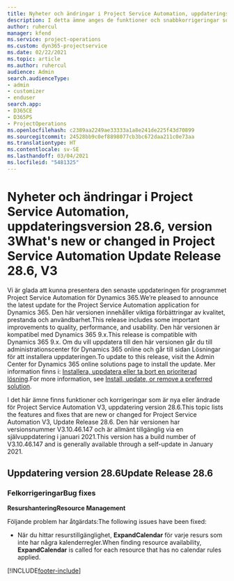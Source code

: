 ```yaml
---
title: Nyheter och ändringar i Project Service Automation, uppdateringsversion 28.6, snabbkorrigering, version 3
description: I detta ämne anges de funktioner och snabbkorrigeringar som finns tillgängliga i Project Service Automation, uppdateringsversion 28.6, snabbkorrigering, version 3.
author: ruhercul
manager: kfend
ms.service: project-operations
ms.custom: dyn365-projectservice
ms.date: 02/22/2021
ms.topic: article
ms.author: ruhercul
audience: Admin
search.audienceType:
- admin
- customizer
- enduser
search.app:
- D365CE
- D365PS
- ProjectOperations
ms.openlocfilehash: c2389aa2249ae33333a1a8e241de225f43d70899
ms.sourcegitcommit: 24528bb9c0ef8898077cb3bc672daa211c0e73aa
ms.translationtype: HT
ms.contentlocale: sv-SE
ms.lasthandoff: 03/04/2021
ms.locfileid: "5481325"
---
```

# <a name="whats-new-or-changed-in-project-service-automation-update-release-286-v3"></a><span data-ttu-id="76463-103">Nyheter och ändringar i Project Service Automation, uppdateringsversion 28.6, version 3</span><span class="sxs-lookup"><span data-stu-id="76463-103">What's new or changed in Project Service Automation Update Release 28.6, V3</span></span>

<span data-ttu-id="76463-104">Vi är glada att kunna presentera den senaste uppdateringen för programmet Project Service Automation för Dynamics 365.</span><span class="sxs-lookup"><span data-stu-id="76463-104">We’re pleased to announce the latest update for the Project Service Automation application for Dynamics 365.</span></span> <span data-ttu-id="76463-105">Den här versionen innehåller viktiga förbättringar av kvalitet, prestanda och användbarhet.</span><span class="sxs-lookup"><span data-stu-id="76463-105">This release includes some important improvements to quality, performance, and usability.</span></span> <span data-ttu-id="76463-106">Den här versionen är kompatibel med Dynamics 365 9.x.</span><span class="sxs-lookup"><span data-stu-id="76463-106">This release is compatible with Dynamics 365 9.x.</span></span> <span data-ttu-id="76463-107">Om du vill uppdatera till den här versionen går du till administrationscenter för Dynamics 365 online och går till sidan Lösningar för att installera uppdateringen.</span><span class="sxs-lookup"><span data-stu-id="76463-107">To update to this release, visit the Admin Center for Dynamics 365 online solutions page to install the update.</span></span> <span data-ttu-id="76463-108">Mer information finns i: [Installera, uppdatera eller ta bort en prioriterad lösning](https://docs.microsoft.com/power-platform/admin/install-remove-preferred-solution).</span><span class="sxs-lookup"><span data-stu-id="76463-108">For more information, see [Install, update, or remove a preferred solution](https://docs.microsoft.com/power-platform/admin/install-remove-preferred-solution).</span></span>

<span data-ttu-id="76463-109">I det här ämne finns funktioner och korrigeringar som är nya eller ändrade för Project Service Automation V3, uppdatering version 28.6.</span><span class="sxs-lookup"><span data-stu-id="76463-109">This topic lists the features and fixes that are new or changed for Project Service Automation V3, Update Release 28.6.</span></span> <span data-ttu-id="76463-110">Den här versionen har versionsnummer V3.10.46.147 och är allmänt tillgänglig via en självuppdatering i januari 2021.</span><span class="sxs-lookup"><span data-stu-id="76463-110">This version has a build number of V3.10.46.147 and is generally available through a self-update in January 2021.</span></span>

## <a name="update-release-286"></a><span data-ttu-id="76463-111">Uppdatering version 28.6</span><span class="sxs-lookup"><span data-stu-id="76463-111">Update Release 28.6</span></span>

### <a name="bug-fixes"></a><span data-ttu-id="76463-112">Felkorrigeringar</span><span class="sxs-lookup"><span data-stu-id="76463-112">Bug fixes</span></span>


<span data-ttu-id="76463-113">**Resurshantering**</span><span class="sxs-lookup"><span data-stu-id="76463-113">**Resource Management**</span></span>

<span data-ttu-id="76463-114">Följande problem har åtgärdats:</span><span class="sxs-lookup"><span data-stu-id="76463-114">The following issues have been fixed:</span></span>

- <span data-ttu-id="76463-115">När du hittar resurstillgänglighet, **ExpandCalendar** för varje resurs som inte har några kalenderregler.</span><span class="sxs-lookup"><span data-stu-id="76463-115">When finding resource availability, **ExpandCalendar** is called for each resource that has no calendar rules applied.</span></span>


[!INCLUDE[footer-include](../includes/footer-banner.md)]
